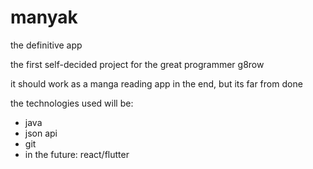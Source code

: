 # manyak
the definitive app

the first self-decided project for the great programmer g8row

it should work as a manga reading app in the end, but its far from done

the technologies used will be:
 - java
 - json api
 - git
 - in the future: react/flutter
